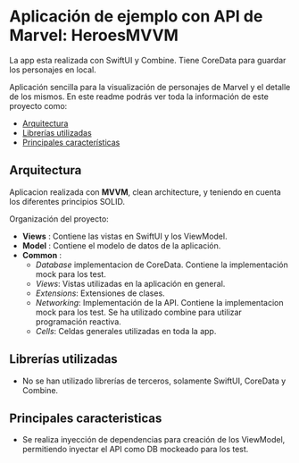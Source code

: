 # Aplicación de ejemplo con API de Marvel: HeroesMVVM

La app esta realizada con SwiftUI y Combine. Tiene CoreData para guardar los personajes en local.

Aplicación sencilla para la visualización de personajes de Marvel y el detalle de los mismos. En este readme podrás ver toda la información de este proyecto como:
- [Arquitectura](#arquitectura)
- [Librerías utilizadas](#librerías-utilizadas)
- [Principales características](#principales-caracteristicas)


## Arquitectura
Aplicacion realizada con **MVVM**, clean architecture, y teniendo en cuenta los diferentes principios SOLID.

Organización del proyecto:
- **Views** : Contiene las vistas en SwiftUI y los ViewModel.
- **Model** : Contiene el modelo de datos de la aplicación.
- **Common** : 
  - *Database* implementacion de CoreData. Contiene la implementación mock para los test.
  - *Views*: Vistas utilizadas en la aplicación en general.
  - *Extensions*: Extensiones de clases.
  - *Networking*: Implementación de la API. Contiene la implementacion mock para los test. Se ha utilizado combine para utilizar programación reactiva.
  - *Cells*: Celdas generales utilizadas en toda la app.


## Librerías utilizadas
- No se han utilizado librerías de terceros, solamente SwiftUI, CoreData y Combine.

## Principales caracteristicas
- Se realiza inyección de dependencias para creación de los ViewModel, permitiendo inyectar el API como DB mockeado para los test.
